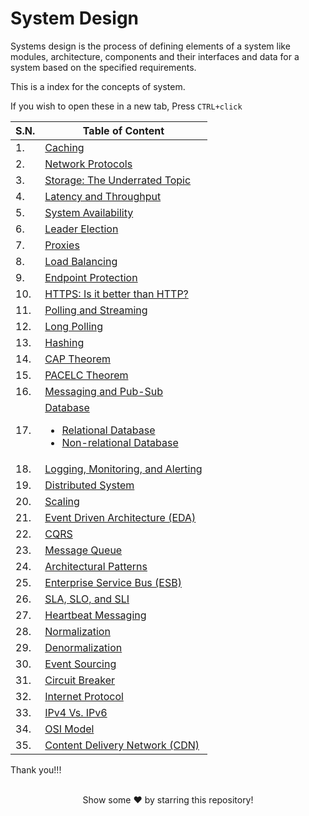 # System Design

Systems design is the process of defining elements of a system like modules, architecture, components and their interfaces and data for a system based on the specified requirements.

This is a index for the concepts of system.

If you wish to open these in a new tab, Press `CTRL+click`

<table>
<thead>
<tr>
<th>S.N.</th>
<th> Table of Content </th>
</tr>
</thead>
<tbody>
<tr>
<td> 1.</td>
<td> 
<a href="https://github.com/aygarp-modsiw/System-Design-Concepts/tree/master/Caching"> Caching </a> 
</td>
</tr>
<tr>
<td> 2.</td>
<td>
<a href="https://github.com/aygarp-modsiw/System-Design-Concepts/tree/master/Network%20Protocols"> Network Protocols </a>
</td>
</tr>
<tr>
<td> 3.</td>
<td>
<a href="https://github.com/aygarp-modsiw/System-Design-Concepts/tree/master/Storage"> Storage: The Underrated Topic </a>
</td>
</tr>
<tr>
<td> 4.</td>
<td>
<a href="https://github.com/aygarp-modsiw/System-Design-Concepts/tree/master/Latency%20and%20Throughput"> Latency and Throughput </a>
</td>
</tr>
<tr>
<td> 5.</td>
<td>
<a href="https://github.com/aygarp-modsiw/System-Design-Concepts/tree/master/System%20Availabilty"> System Availability </a>
</td>
</tr>
<tr>
<td> 6.</td>
<td>
<a href="https://github.com/aygarp-modsiw/System-Design-Concepts/tree/master/Leader%20Election"> Leader Election </a>
</td>
</tr>
<tr>
<td> 7.</td>
<td>
<a href="https://github.com/aygarp-modsiw/System-Design-Concepts/tree/master/Proxies"> Proxies </a>
</td>
</tr>
<tr>
<td> 8.</td>
<td>
<a href="https://github.com/aygarp-modsiw/System-Design-Concepts/tree/master/Load%20Balancing"> Load Balancing </a>
</td>
</tr>
<tr>
<td> 9.</td>
<td>
<a href="https://github.com/aygarp-modsiw/System-Design-Concepts/tree/master/Endpoint%20Protection"> Endpoint Protection </a>
</td>
</tr>
<tr>
<td> 10. </td>
<td>
<a href="https://github.com/aygarp-modsiw/System-Design-Concepts/tree/master/HTTPS"> HTTPS: Is it better than HTTP? </a>
</td>
</tr>
<tr>
<td> 11.</td>
<td>
<a href="https://github.com/aygarp-modsiw/System-Design-Concepts/tree/master/Polling%20and%20Streaming"> Polling and Streaming </a>
</td>
</tr>
<tr>
<td> 12. </td>
<td>
<a href="https://github.com/aygarp-modsiw/System-Design-Concepts/tree/master/Long%20Polling"> Long Polling </a>
</td>
</tr>
<tr>
<td> 13.</td>
<td>
<a href="https://github.com/aygarp-modsiw/System-Design-Concepts/tree/master/Hashing"> Hashing </a>
</td>
</tr>
<tr>
<td> 14. </td>
<td>
<a href="https://github.com/aygarp-modsiw/System-Design-Concepts/tree/master/CAP%20Theorem"> CAP Theorem </a>
</td>
</tr>
<tr>
<td> 15. </td>
<td>
<a href="https://github.com/aygarp-modsiw/System-Design-Concepts/tree/master/PACELC%20Theorem"> PACELC Theorem </a>
</td>
</tr>
<tr>
<td> 16.</td>
<td>
<a href="https://github.com/aygarp-modsiw/System-Design-Concepts/tree/master/Messaging%20and%20Pub-Sub"> Messaging and Pub-Sub </a>
</td>
</tr>
<tr>
<td> 17.</td>
<td>
    <a href="https://github.com/aygarp-modsiw/System-Design-Concepts/tree/master/Databases"> Database
        <ul>
            <li>
                <a href="https://github.com/aygarp-modsiw/System-Design-Concepts/tree/master/Databases/Relational%20Database"> Relational Database </a>
            </li>
            <li>
                <a href="https://github.com/aygarp-modsiw/System-Design-Concepts/tree/master/Databases/Non-relational-Database"> Non-relational Database </a>
            </li>
        </ul>
    </a>
</td>
</tr>
<tr>
<td> 18. </td>
<td>
<a href="https://github.com/aygarp-modsiw/System-Design-Concepts/tree/master/Logging,%20Monitoring,%20and%20Alerting"> Logging, Monitoring, and Alerting </a>
</td>
</tr>
<tr>
<td> 19. </td>
<td>
<a href="https://github.com/aygarp-modsiw/System-Design-Concepts/tree/master/Distributed%20System"> Distributed System </a>
</td>
</tr>
<tr>
<td> 20. </td>
<td>
<a href="https://github.com/aygarp-modsiw/System-Design-Concepts/tree/master/Scaling"> Scaling </a>
</td>
</tr>
<tr>
<td> 21. </td>
<td>
<a href="https://github.com/aygarp-modsiw/System-Design-Concepts/tree/master/Event%20Driven%20Architecture"> Event Driven Architecture (EDA) </a>
</td>
</tr>
<tr>
<td> 22. </td>
<td>
<a href="https://github.com/aygarp-modsiw/System-Design-Concepts/tree/master/CQRS"> CQRS </a>
</td>
</tr>
<tr>
<td> 23. </td>
<td>
<a href="https://github.com/aygarp-modsiw/System-Design-Concepts/tree/master/Message%20Queue"> Message Queue </a>
</td>
</tr>
<tr>
<td> 24. </td>
<td>
<a href="https://github.com/pragyaasapkota/System-Design-Concepts/tree/master/Architectural%20patterns"> Architectural Patterns </a>
</td>
</tr>
<tr>
<td> 25. </td>
<td>
<a href="https://github.com/pragyaasapkota/System-Design-Concepts/tree/master/Enterprise%20Service%20Bus%20(ESB)"> Enterprise Service Bus (ESB) </a>
</td>
</tr>
<tr>
<td> 26. </td>
<td>
<a href="https://github.com/pragyaasapkota/System-Design-Concepts/tree/master/SLA%2C%20SLO%2C%20and%20SLI"> SLA, SLO, and SLI </a>
</td>
</tr>
<tr>
<td> 27. </td>
<td>
<a href="https://github.com/pragyaasapkota/System-Design-Concepts/tree/master/Heartbeat%20Messaging"> Heartbeat Messaging </a>
</td>
</tr>
<tr>
<td> 28. </td>
<td>
<a href="https://github.com/pragyaasapkota/System-Design-Concepts/tree/master/Normalization"> Normalization </a>
</td>
</tr>
<tr>
<td> 29. </td>
<td>
<a href="https://github.com/pragyaasapkota/System-Design-Concepts/tree/master/Denormalization"> Denormalization </a>
</td>
</tr>
<tr>
<td> 30. </td>
<td>
<a href="https://github.com/pragyaasapkota/System-Design-Concepts/tree/master/Event%20Sourcing"> Event Sourcing </a>
</td>
</tr>
<tr>
<td> 31. </td>
<td>
<a href="https://github.com/pragyaasapkota/System-Design-Concepts/tree/master/Circuit%20Breaker"> Circuit Breaker </a>
</td>
</tr>
<tr>
<td> 32. </td>
<td>
<a href="https://github.com/pragyaasapkota/System-Design-Concepts/tree/master/Internet%20Protocol"> Internet Protocol </a>
</td>
</tr>
<tr>
<td> 33. </td>
<td>
<a href="https://github.com/pragyaasapkota/System-Design-Concepts/tree/master/IPv4%20Vs.%20IPv6"> IPv4 Vs. IPv6 </a>
</td>
</tr>
<tr>
<td> 34. </td>
<td>
<a href="https://github.com/pragyaasapkota/System-Design-Concepts/tree/master/OSI%20Model"> OSI Model </a>
</td>
</tr>
<tr>
<td> 35. </td>
<td>
<a href="https://github.com/pragyaasapkota/System-Design-Concepts/tree/master/Content%20Delivery%20Network%20(CDN)"> Content Delivery Network (CDN) </a>
</td>
</tr>
</tbody>
</table>

Thank you!!!

<br>
<div align="center">
Show some ❤️ by starring this repository!
</div>
